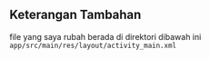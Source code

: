 ## Keterangan Tambahan

file yang saya rubah berada di direktori dibawah ini 
```app/src/main/res/layout/activity_main.xml```

